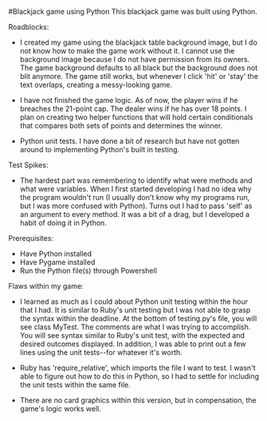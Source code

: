 #Blackjack game using Python
This blackjack game was built using Python.


Roadblocks:
-	I created my game using the blackjack table background image, but I do not know how to make the
game work without it. I cannot use the background image because I do not have permission from its
owners. The game background defaults to all black but the background does not 
blit anymore. The game still works, but whenever I click 'hit' or 'stay' the text overlaps,
creating a messy-looking game.

-	I have not finished the game logic. As of now, the player wins if he breaches the 21-point
cap. The dealer wins if he has over 18 points. I plan on creating two helper functions that will
hold certain conditionals that compares both sets of points and determines the winner.

-	Python unit tests. I have done a bit of research but have not gotten around to implementing
Python's built in testing.



Test Spikes:
-	The hardest part was remembering to identify what were methods and what were variables. When
I first started developing I had no idea why the program wouldn't run (I usually don't know why
my programs run, but I was more confused with Python). Turns out I had to pass 'self' as an argument
to every method. It was a bit of a drag, but I developed a habit of doing it in Python.

Prerequisites:
-	Have Python installed
-	Have Pygame installed
-	Run the Python file(s) through Powershell

Flaws within my game:
-	I learned as much as I could about Python unit testing within the hour that I had. It is similar
to Ruby's unit testing but I was not able to grasp the syntax within the deadline. At the bottom
of testing.py's file, you will see class MyTest. The comments are what I was trying to accomplish.
You will see syntax similar to Ruby's unit test, with the expected and desired outcomes displayed.
In addition, I was able to print out a few lines using the unit tests--for whatever it's worth.

-	Ruby has 'require_relative', which imports the file I want to test. I wasn't able to figure out
how to do this in Python, so I had to settle for including the unit tests within the same file.

- There are no card graphics within this version, but in compensation, the game's logic works well.
